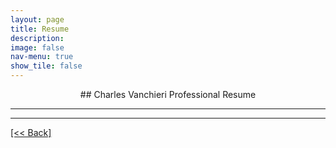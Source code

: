 ```yaml
---
layout: page
title: Resume
description:
image: false
nav-menu: true
show_tile: false
---
```


<center> ## Charles Vanchieri Professional Resume </center>

---
<script src="https://gist.github.com/CVanchieri/4d19b2df6c95c1b7c96de3d5fed31c54.js"></script>




---
[[<< Back]](https://cvanchieri.github.io/DSPortfolio)
